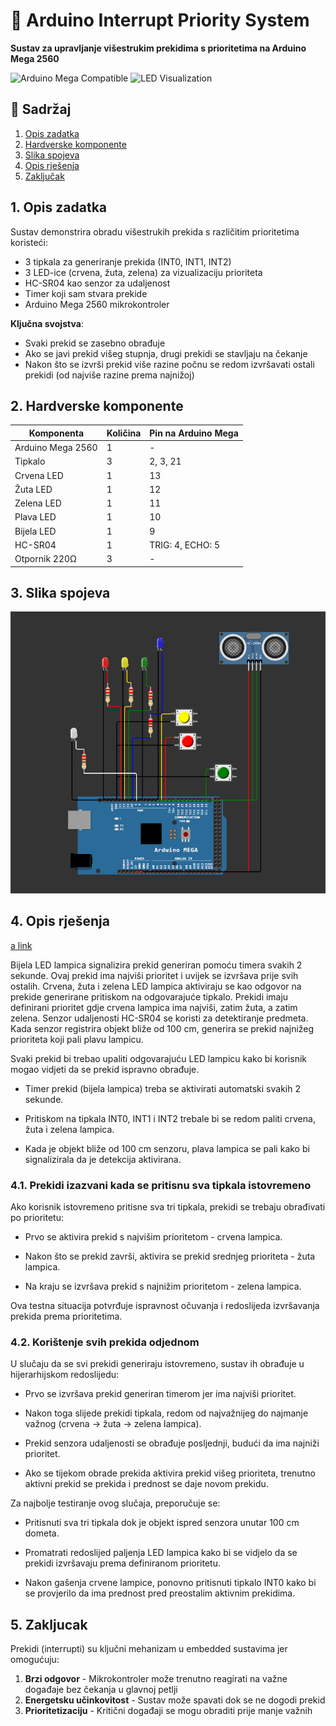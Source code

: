 # 🚦 Arduino Interrupt Priority System

**Sustav za upravljanje višestrukim prekidima s prioritetima na Arduino Mega 2560**

![Arduino Mega Compatible](https://img.shields.io/badge/Platform-Arduino_Mega_2560-blue)
![LED Visualization](<https://img.shields.io/badge/Visualization-3_LEDs_(RGB)-yellowgreen>)

## 📖 Sadržaj

1. [Opis zadatka](#opis-projekta)
2. [Hardverske komponente](#hardverske-komponente)
3. [Slika spojeva](#slika-spojeva)
4. [Opis rješenja](#opis-rjesenja)
5. [Zaključak](#zakljucak)

## <a name="opis-projekta"></a>1. Opis zadatka

Sustav demonstrira obradu višestrukih prekida s različitim prioritetima koristeći:

- 3 tipkala za generiranje prekida (INT0, INT1, INT2)
- 3 LED-ice (crvena, žuta, zelena) za vizualizaciju prioriteta
- HC-SR04 kao senzor za udaljenost
- Timer koji sam stvara prekide
- Arduino Mega 2560 mikrokontroler

**Ključna svojstva**:

- Svaki prekid se zasebno obrađuje
- Ako se javi prekid višeg stupnja, drugi prekidi se stavljaju na čekanje
- Nakon što se izvrši prekid više razine počnu se redom izvršavati ostali prekidi (od najviše razine prema najnižoj)

## <a name="hardverske-komponente"></a>2. Hardverske komponente

| Komponenta        | Količina | Pin na Arduino Mega |
| ----------------- | -------- | ------------------- |
| Arduino Mega 2560 | 1        | -                   |
| Tipkalo           | 3        | 2, 3, 21            |
| Crvena LED        | 1        | 13                  |
| Žuta LED          | 1        | 12                  |
| Zelena LED        | 1        | 11                  |
| Plava LED         | 1        | 10                  |
| Bijela LED        | 1        | 9                   |
| HC-SR04           | 1        | TRIG: 4, ECHO: 5    |
| Otpornik 220Ω     | 3        | -                   |

## <a name="slika-spojeva"></a> 3. Slika spojeva

![Wiring Diagram](Prekidi.png)

## 4. <a name="opis-rjesenja"></a>Opis rješenja

[a link](https://wokwi.com/projects/426796676518937601)

Bijela LED lampica signalizira prekid generiran pomoću timera svakih 2 sekunde. Ovaj prekid ima najviši prioritet i uvijek se izvršava prije svih ostalih.
Crvena, žuta i zelena LED lampica aktiviraju se kao odgovor na prekide generirane pritiskom na odgovarajuće tipkalo. Prekidi imaju definirani prioritet gdje crvena lampica ima najviši, zatim žuta, a zatim zelena.
Senzor udaljenosti HC-SR04 se koristi za detektiranje predmeta. Kada senzor registrira objekt bliže od 100 cm, generira se prekid najnižeg prioriteta koji pali plavu lampicu.

Svaki prekid bi trebao upaliti odgovarajuću LED lampicu kako bi korisnik mogao vidjeti da se prekid ispravno obrađuje.

- Timer prekid (bijela lampica) treba se aktivirati automatski svakih 2 sekunde.

- Pritiskom na tipkala INT0, INT1 i INT2 trebale bi se redom paliti crvena, žuta i zelena lampica.

- Kada je objekt bliže od 100 cm senzoru, plava lampica se pali kako bi signalizirala da je detekcija aktivirana.

### 4.1. Prekidi izazvani kada se pritisnu sva tipkala istovremeno

Ako korisnik istovremeno pritisne sva tri tipkala, prekidi se trebaju obrađivati po prioritetu:

- Prvo se aktivira prekid s najvišim prioritetom - crvena lampica.

- Nakon što se prekid završi, aktivira se prekid srednjeg prioriteta - žuta lampica.

- Na kraju se izvršava prekid s najnižim prioritetom - zelena lampica.

Ova testna situacija potvrđuje ispravnost očuvanja i redoslijeda izvršavanja prekida prema prioritetima.

### 4.2. Korištenje svih prekida odjednom

U slučaju da se svi prekidi generiraju istovremeno, sustav ih obrađuje u hijerarhijskom redoslijedu:

- Prvo se izvršava prekid generiran timerom jer ima najviši prioritet.

- Nakon toga slijede prekidi tipkala, redom od najvažnijeg do najmanje važnog (crvena → žuta → zelena lampica).

- Prekid senzora udaljenosti se obrađuje posljednji, budući da ima najniži prioritet.

- Ako se tijekom obrade prekida aktivira prekid višeg prioriteta, trenutno aktivni prekid se prekida i prednost se daje novom prekidu.

Za najbolje testiranje ovog slučaja, preporučuje se:

- Pritisnuti sva tri tipkala dok je objekt ispred senzora unutar 100 cm dometa.

- Promatrati redoslijed paljenja LED lampica kako bi se vidjelo da se prekidi izvršavaju prema definiranom prioritetu.

- Nakon gašenja crvene lampice, ponovno pritisnuti tipkalo INT0 kako bi se provjerilo da ima prednost pred preostalim aktivnim prekidima.

## 5. <a name="zakljucak"></a>Zakljucak

Prekidi (interrupti) su ključni mehanizam u embedded sustavima jer omogućuju:

1. **Brzi odgovor** - Mikrokontroler može trenutno reagirati na važne događaje bez čekanja u glavnoj petlji
2. **Energetsku učinkovitost** - Sustav može spavati dok se ne dogodi prekid
3. **Prioritetizaciju** - Kritični događaji se mogu obraditi prije manje važnih
